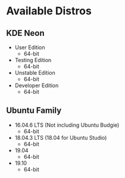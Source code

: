 Available Distros
=================

KDE Neon
--------
* User Edition
  * 64-bit
* Testing Edition
  * 64-bit
* Unstable Edition
  * 64-bit
* Developer Edition
  * 64-bit

Ubuntu Family
-------

* 16.04.6 LTS (Not including Ubuntu Budgie)
  * 64-bit
* 18.04.3 LTS (18.04 for Ubuntu Studio)
  * 64-bit
* 19.04
  * 64-bit
* 19.10
  * 64-bit
